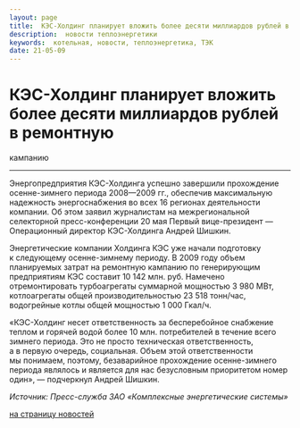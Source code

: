 ```yaml
---
layout: page
title:  КЭС-Холдинг планирует вложить более десяти миллиардов рублей в ремонтную кампанию
description:  новости теплоэнергетики
keywords:  котельная, новости, теплоэнергетика, ТЭК
date: 21-05-09
---
```


# КЭС-Холдинг планирует вложить более десяти миллиардов рублей в ремонтную
кампанию

****

Энергопредприятия КЭС-Холдинга успешно завершили прохождение осенне-зимнего
периода 2008—2009 гг., обеспечив максимальную надежность энергоснабжения во
всех 16 регионах деятельности компании. Об этом заявил журналистам на
межрегиональной селекторной пресс-конференции 20 мая Первый вице-президент —
Операционный директор КЭС-Холдинга Андрей Шишкин.

Энергетические компании Холдинга КЭС уже начали подготовку к следующему
осенне-зимнему периоду. В 2009 году объем планируемых затрат на ремонтную
кампанию по генерирующим предприятиям КЭС составит 10 142 млн. руб. Намечено
отремонтировать турбоагрегаты суммарной мощностью 3 980 МВт, котлоагрегаты
общей производительностью 23 518 тонн/час, водогрейные котлы общей мощностью 1
000 Гкал/ч.

«КЭС-Холдинг несет ответственность за бесперебойное снабжение теплом и горячей
водой более 10 млн. потребителей в течение всего зимнего периода. Это не
просто техническая ответственность, а в первую очередь, социальная. Объем этой
ответственности мы понимаем, поэтому, безаварийное прохождение осенне-зимнего
периода являлось и является для нас безусловным приоритетом номер один», —
подчеркнул Андрей Шишкин.

_Источник: Пресс-служба ЗАО «Комплексные энергетические системы»_

[на страницу новостей](/news.shtml)

